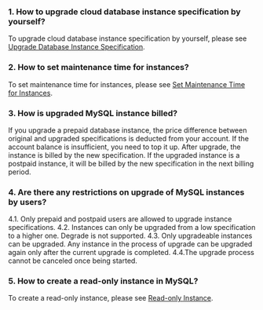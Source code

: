 ### 1. How to upgrade cloud database instance specification by yourself?
To upgrade cloud database instance specification by yourself, please see [Upgrade Database Instance Specification](https://cloud.tencent.com/document/product/236/7271).
### 2. How to set maintenance time for instances?
To set maintenance time for instances, please see [Set Maintenance Time for Instances](https://intl.cloud.tencent.com/document/product/236/10929).
### 3. How is upgraded MySQL instance billed?
If you upgrade a prepaid database instance, the price difference between original and upgraded specifications is deducted from your account. If the account balance is insufficient, you need to top it up. After upgrade, the instance is billed by the new specification. If the upgraded instance is a postpaid instance, it will be billed by the new specification in the next billing period. 
### 4. Are there any restrictions on upgrade of MySQL instances by users?
4.1. Only prepaid and postpaid users are allowed to upgrade instance specifications.
4.2. Instances can only be upgraded from a low specification to a higher one. Degrade is not supported.
4.3. Only upgradeable instances can be upgraded. Any instance in the process of upgrade can be upgraded again only after the current upgrade is completed.
4.4.The upgrade process cannot be canceled once being started.

### 5. How to create a read-only instance in MySQL?
To create a read-only instance, please see [Read-only Instance](https://cloud.tencent.com/document/product/236/7270#6.-.E8.B4.AD.E4.B9.B0.E3.80.81.E8.AE.A1.E8.B4.B9.E8.AF.B4.E6.98.8E).

